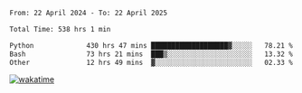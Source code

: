 <!--START_SECTION:waka-->

```txt
From: 22 April 2024 - To: 22 April 2025

Total Time: 538 hrs 1 min

Python             430 hrs 47 mins ███████████████████▓░░░░░   78.21 %
Bash               73 hrs 21 mins  ███▒░░░░░░░░░░░░░░░░░░░░░   13.32 %
Other              12 hrs 49 mins  ▓░░░░░░░░░░░░░░░░░░░░░░░░   02.33 %
```

<!--END_SECTION:waka-->
[![wakatime](https://wakatime.com/badge/user/5f89a63a-5294-4958-ad30-2b3455e63f2a.svg)](https://wakatime.com/@5f89a63a-5294-4958-ad30-2b3455e63f2a)
